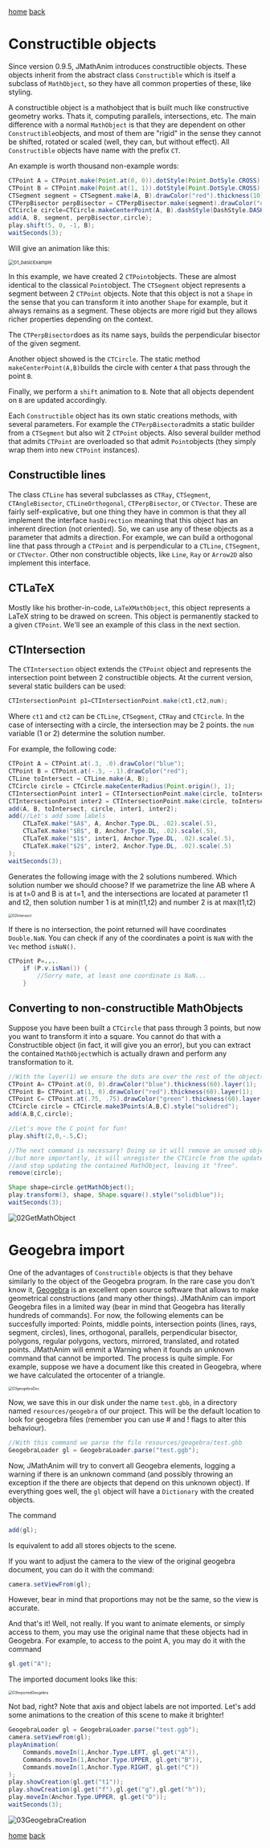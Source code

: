 [home](https://davidgutierrezrubio.github.io/jmathanim/) [back](../index.html)

# Constructible objects
Since version 0.9.5, JMathAnim introduces constructible objects. These objects inherit from the abstract class `Constructible` which is itself a subclass of `MathObject`, so they have all common properties of these, like styling.

A constructible object is a mathobject that is built much like constructive geometry works. Thats it, computing parallels, intersections, etc. The main difference with a normal `MathObject` is that they are dependent on other `Constructible`objects, and most of them are "rigid" in the sense they cannot be shifted, rotated or scaled (well, they can, but without effect). All `Constructible` objects have name with the prefix `CT`.

An example is worth thousand non-example words:

```java
CTPoint A = CTPoint.make(Point.at(0, 0)).dotStyle(Point.DotSyle.CROSS).drawColor("blue");
CTPoint B = CTPoint.make(Point.at(1, 1)).dotStyle(Point.DotSyle.CROSS).drawColor("blue");;
CTSegment segment = CTSegment.make(A, B).drawColor("red").thickness(10);
CTPerpBisector perpBisector = CTPerpBisector.make(segment).drawColor("darkgreen").thickness(10);
CTCircle circle=CTCircle.makeCenterPoint(A, B).dashStyle(DashStyle.DASHED).drawColor("gray");
add(A, B, segment, perpBisector,circle);
play.shift(5, 0, -1, B);
waitSeconds(3);
```

Will give an animation like this:

<img src="../06a_DealingWithPaths/01_basicExample.gif" alt="01_basicExample" style="zoom:67%;" />

In this example, we have created 2 `CTPoint`objects. These are almost identical to the classical `Point`object. The `CTSegment` object represents a segment between 2 `CTPoint` objects. Note that this object is not a `Shape` in the sense that you can transform it into another `Shape` for example, but it always remains as a segment. These objects are more rigid but they allows richer properties depending on the context.

The `CTPerpBisector`does as its name says, builds the perpendicular bisector of the given segment.

Another object showed is the `CTCircle`. The static method `makeCenterPoint(A,B)`builds the circle with center `A` that pass through the point `B`.

Finally, we perform a `shift` animation to `B`. Note that all objects dependent on `B` are updated accordingly.

Each `Constructible` object has its own static creations methods, with several parameters. For example the `CTPerpBisector`admits a static builder from a `CTSegment` but also wit 2 `CTPoint` objects. Also several builder method that admits `CTPoint` are overloaded so that admit `Point`objects (they simply wrap them into new `CTPoint` instances).

## Constructible lines

The class `CTLine` has several subclasses as `CTRay`, `CTSegment`, `CTAngleBisector`, `CTLineOrthogonal`, `CTPerpBisector`, or `CTVector`. These are fairly self-explicative, but one thing they have in common is that they all implement the interface `hasDirection` meaning that this object has an inherent direction (not oriented). So, we can use any of these objects as a parameter that admits a direction. For example, we can build a orthogonal line that pass through a `CTPoint` and is perpendicular to a `CTLine`, `CTSegment`, or `CTVector`. Other non constructible objects, like `Line`, `Ray` or `Arrow2D` also implement this interface.

## CTLaTeX

Mostly like his brother-in-code, `LaTeXMathObject`, this object represents a LaTeX string to be drawed on screen. This object is permanently stacked to a given `CTPoint`. We'll see an example of this class in the next section.

## CTIntersection

The `CTIntersection` object extends the `CTPoint` object and represents the intersection point between 2 constructible objects. At the current version, several static builders can be used:

```java
CTIntersectionPoint p1=CTIntersectionPoint.make(ct1,ct2,num);
```

Where `ct1` and `ct2` can be `CTLine`, `CTSegment`, `CTRay` and `CTCircle`. In the case of intersecting with a circle, the intersection may be 2 points. the `num` variable (1 or 2) determine the solution number.

For example, the following code:

```java
CTPoint A = CTPoint.at(.3, .0).drawColor("blue");
CTPoint B = CTPoint.at(-.5, -.1).drawColor("red");
CTLine toIntersect = CTLine.make(A, B);
CTCircle circle = CTCircle.makeCenterRadius(Point.origin(), 1);
CTIntersectionPoint inter1 = CTIntersectionPoint.make(circle, toIntersect, 1).drawColor("green");
CTIntersectionPoint inter2 = CTIntersectionPoint.make(circle, toIntersect, 2).drawColor("yellow");
add(A, B, toIntersect, circle, inter1, inter2);
add(//Let's add some labels
    CTLaTeX.make("$A$", A, Anchor.Type.DL, .02).scale(.5),
    CTLaTeX.make("$B$", B, Anchor.Type.DL, .02).scale(.5),
    CTLaTeX.make("$1$", inter1, Anchor.Type.DL, .02).scale(.5),
    CTLaTeX.make("$2$", inter2, Anchor.Type.DL, .02).scale(.5)
);
waitSeconds(3);
```

Generates the following image with the 2 solutions numbered. Which solution number we should choose?  If we parametrize the line AB where A is at t=0 and B is at t=1, and the intersections are located at parameter t1 and t2, then solution number 1 is at min(t1,t2) and number 2 is at max(t1,t2)

<img src="02Intersect.png" alt="02Intersect" style="zoom: 50%;" />

If there is no intersection, the point returned will have coordinates `Double.NaN`. You can check if any of the coordinates a point is `NaN` with the `Vec` method `isNaN()`.

```java
CTPoint P=....
    if (P.v.isNan()) {
        //Sorry mate, at least one coordinate is NaN...
    }
```



## Converting to non-constructible MathObjects

Suppose you have been built a `CTCircle` that pass through 3 points, but now you want to transform it into a square. You cannot do that with a Constructible object (in fact, it will give you an error), but you can extract the contained `MathObject`which is actually drawn and perform any transformation to it.

```java
//With the layer(1) we ensure the dots are over the rest of the objects
CTPoint A= CTPoint.at(0, 0).drawColor("blue").thickness(60).layer(1);
CTPoint B= CTPoint.at(1, 0).drawColor("red").thickness(60).layer(1);
CTPoint C= CTPoint.at(.75, .75).drawColor("green").thickness(60).layer(1);
CTCircle circle = CTCircle.make3Points(A,B,C).style("solidred");
add(A,B,C,circle);

//Let's move the C point for fun!
play.shift(2,0,-.5,C);

//The next command is necessary! Doing so it will remove an unused object from the scene
//but more importantly, it will unregister the CTCircle from the update queue 
//and stop updating the contained MathObject, leaving it "free".
remove(circle);

Shape shape=circle.getMathObject();
play.transform(3, shape, Shape.square().style("solidblue"));
waitSeconds(3);
```

![02GetMathObject](02GetMathObject.gif)



# Geogebra import

One of the advantages of `Constructible` objects is that they behave similarly to the object of the Geogebra program. In the rare case you don't know it, [Geogebra](http://www.geogebra.org) is an excellent open source software that allows to make geometrical constructions (and many other things). JMathAnim can import Geogebra files in a limited way (bear in mind that Geogebra has literally hundreds of commands). For now, the following elements can be succesfully imported: Points, middle points, intersection points (lines, rays, segment, circles), lines, orthogonal, parallels, perpendicular bisector, polygons, regular polygons, vectors, mirrored,  translated, and rotated points. JMathAnim will emmit a Warning when it founds an unknown command that cannot be imported. The process is quite simple. For example, suppose we have a document like this created in Geogebra, where we have calculated the ortocenter of a triangle.

<img src="03geogebraDoc.png" alt="03geogebraDoc" style="zoom:50%;" />

Now, we save this in our disk under the name `test.gbb`, in a directory named `resources/geogebra`  of our project. This will be the default location to look for geogebra files (remember you can use # and ! flags to alter this behaviour).

```java
//With this command we parse the file resources/geogebra/test.gbb
GeogebraLoader gl = GeogebraLoader.parse("test.ggb");
```

Now, JMathAnim will try to convert all Geogebra elements, logging a warning if there is an unknown command (and possibly throwing an exception if the there are objects that depend on this unknown object). If everything goes well, the `gl` object will have a `Dictionary` with the created objects.

The command

```java
add(gl);
```

Is equivalent to add all stores objects to the scene.

If you want to adjust the camera to the view of the original geogebra document, you can do it with the command:

```java
camera.setViewFrom(gl);
```

However, bear in mind that proportions may not be the same, so the view is accurate.

And that's it! Well, not really.  If you want to animate elements, or simply access to them, you may use the original name that these objects had in Geogebra. For example, to access to the point A, you may do it with the command

```java
gl.get("A");
```

The imported document looks like this:

<img src="03ImportedGeogebra.png" alt="03ImportedGeogebra" style="zoom:50%;" />

Not bad, right? Note that axis and object labels are not imported. Let's add some animations to the creation of this scene to make it brighter!

```java
GeogebraLoader gl = GeogebraLoader.parse("test.ggb");
camera.setViewFrom(gl);
playAnimation(
    Commands.moveIn(1,Anchor.Type.LEFT, gl.get("A")),
    Commands.moveIn(1,Anchor.Type.UPPER, gl.get("B")),
    Commands.moveIn(1,Anchor.Type.RIGHT, gl.get("C"))
);
play.showCreation(gl.get("t1"));
play.showCreation(gl.get("f"),gl.get("g"),gl.get("h"));
play.moveIn(Anchor.Type.UPPER, gl.get("D"));
waitSeconds(3);
```

![03GeogebraCreation](03GeogebraCreation.gif)





[home](https://davidgutierrezrubio.github.io/jmathanim/) [back](../index.html)

